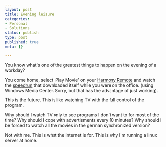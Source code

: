 ```yaml
---
layout: post
title: Evening leisure
categories:
- Personal
- Solutions
status: publish
type: post
published: true
meta: {}

---
```

<p>You know what's one of the greatest things to happen on the evening of a workday?</p>
<p>You come home, select 'Play Movie' on your <a href="http://www.logitech.com/index.cfm/products/features/harmonytopics/CH/EN,crid=2079,categoryid=396">Harmony Remote</a> and watch the <a href="http://speeddemosarchive.com/BanjoTooie.html">speedrun</a> that downloaded itself while you were on the office. (using Windows Media Center. Sorry, but that has the advantage of just working).</p>
<p>This is the future. This is like watching TV with the full control of the program.</p>
<p>Why should I watch TV only to see programs I don't want to for most of the time? Why should I cope with advertisments every 10 minutes? Why should I be forced to watch all the movies in the german synchronized version?</p>
<p>Not with me. This is what the internet is for. This is why I'm running a linux server at home.</p>
